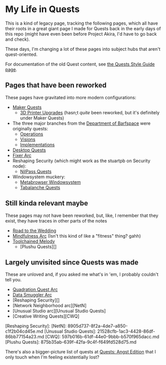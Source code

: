 # My Life in Quests

This is a kind of legacy page, tracking the following pages, which all have their roots in a great giant page I made for Quests back in the early days of this repo (might have even been before Project Akira, I'd have to go back and check).

These days, I'm changing a lot of these pages into subject hubs that aren't quest-oriented.

For documentation of the old Quest content, see [the Quests Style Guide page](13ff3791-e256-443b-9b76-6ce1a594c7a8.md).

## Pages that have been reworked

These pages have gravitated into more modern configurations:

- [Maker Quests][]
  - [3D Printer Upgrades][] (hasn;t *quite* been reworked, but it's definitely under Maker Quests)
- The three major branches from the [Department of Barfspace][DoB] were originally quests:
  - [Operations][BQO]
  - [Visions][BQV]
  - [Implementations][BQI]
- [Desktop Quests](445ae6d8-5796-43b7-8648-704c8ebb9e18.md)
- [Fixer Arc][]
- Reshaping Security (which might work as the stuartpb on Security node):
  - [NilPass Quests](7e171d29-590d-4636-9c2e-80cdaef10e92.md)
- Windowsystem muckery:
  - [Metabrowser Windowsystem](20768279-9c6d-4476-90d8-9dd15f3aa4d3.md)
  - [Tabalanche Quests](f943c3f6-afa6-4f9a-9ce1-89b72ef2e581.md)

## Still kinda relevant maybe

These pages may not have been reworked, but, like, I remember that they exist, they have traces in other parts of the notes

- [Road to the Wedding][Wedding]
- [Mindfulness Arc][] (Isn't this kind of like a "fitness" thing? gahh)
- [Toolchained Melody][tools]
  - [Plushu Quests][]


## Largely unvisited since Quests was made

These are unloved and, if you asked me what's in 'em, I probably couldn't tell you.

- [Quadration Quest Arc](0d93d812-6739-4142-9e16-d686e6df00ef.md)
- [Data Smuggler Arc](58d3072a-0670-4bc3-9db2-fca214ca725e.md)
- [Reshaping Security][]
- [Network Neighborhood arc][NetN]
- [Unusual Studio arc][Unusual Studio Quests]
- [Creative Writing Quests][CWQ]

[Wedding]: 0bb011ad-48d9-4435-885d-80b17c706f94.md
[DoB]: eb1e81f8-5939-4f85-9930-418044018a75.md
[BQO]: a3f1fbb2-28c2-43b2-950d-6d5b7af7cd64.md
[BQV]: a8c1b237-886b-4169-88ff-9e52bc1dbcf2.md
[BQI]: 30ec2e6e-47d0-496a-a523-0732b35aea8a.md
[Mindfulness Arc]: 2087f1d7-55fa-4d8b-a4a0-01e4d8579047.md
[Maker Quests]: b2694758-f919-4d46-a29b-7bbf189eab38.md
[3D Printer Upgrades]: 0b49c0ed-b327-4005-879e-59762d3af2b5.md
[Fixer Arc]: 33bcb20b-5d20-42e5-8eba-15541882e48a.md
[tools]: 0031208d-0493-4dcf-9d70-6dbf1daaa52c.md
[Reshaping Security]:
[NetN]: 8905d737-8f2a-4de7-a850-c1f2b04cd45e.md
[Unusual Studio Quests]: 21528cfb-1ac3-4428-86df-86bb77154a23.md
[CWQ]: 597b016b-61df-44e0-9bbb-b570f965dacc.md
[Plushu Quests]: 875b35ab-639f-42fa-9c4f-f649fd528d75.md

There's also a bigger-picture list of quests at [Quests: Angst Edition][angst-quests] that I only touch when I'm feeling existentially lost?

[angst-quests]: 59725060-9e81-4681-a58b-3114d5720cc5.md
